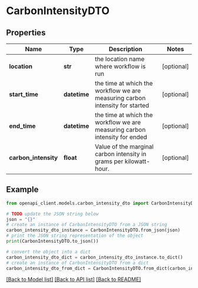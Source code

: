 # CarbonIntensityDTO


## Properties

Name | Type | Description | Notes
------------ | ------------- | ------------- | -------------
**location** | **str** | the location name where workflow is run | [optional] 
**start_time** | **datetime** | the time at which the workflow we are measuring carbon intensity for started | [optional] 
**end_time** | **datetime** | the time at which the workflow we are measuring carbon intensity for ended | [optional] 
**carbon_intensity** | **float** | Value of the marginal carbon intensity in grams per kilowatt-hour. | [optional] 

## Example

```python
from openapi_client.models.carbon_intensity_dto import CarbonIntensityDTO

# TODO update the JSON string below
json = "{}"
# create an instance of CarbonIntensityDTO from a JSON string
carbon_intensity_dto_instance = CarbonIntensityDTO.from_json(json)
# print the JSON string representation of the object
print(CarbonIntensityDTO.to_json())

# convert the object into a dict
carbon_intensity_dto_dict = carbon_intensity_dto_instance.to_dict()
# create an instance of CarbonIntensityDTO from a dict
carbon_intensity_dto_from_dict = CarbonIntensityDTO.from_dict(carbon_intensity_dto_dict)
```
[[Back to Model list]](../README.md#documentation-for-models) [[Back to API list]](../README.md#documentation-for-api-endpoints) [[Back to README]](../README.md)


